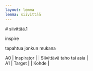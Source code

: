 ```yaml
---
layout: lemma
lemma: siivittää
---
```


<div class="sense">
# <span class="sensename">siivittää.1</span>

<span class="description">inspire</span>

<span class="description">tapahtua jonkun mukana</span>

A0 | Inspirator |   | Siivittävä taho tai asia |  
A1 | Target |   | Kohde |  

</div>

